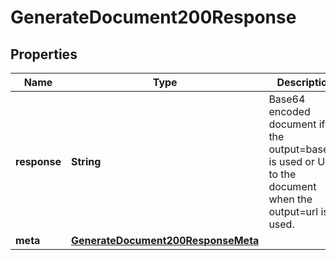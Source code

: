 

# GenerateDocument200Response


## Properties

| Name | Type | Description | Notes |
|------------ | ------------- | ------------- | -------------|
|**response** | **String** | Base64 encoded document if the output&#x3D;base64 is used or URL to the document when the output&#x3D;url is used. |  [optional] |
|**meta** | [**GenerateDocument200ResponseMeta**](GenerateDocument200ResponseMeta.md) |  |  [optional] |



